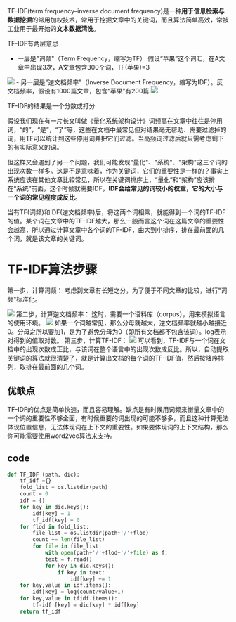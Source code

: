 TF-IDF(term frequency–inverse document frequency)是一种**用于信息检索与数据挖掘**的常用加权技术，常用于挖掘文章中的关键词，而且算法简单高效，常被工业用于最开始的**文本数据清洗**。

TF-IDF有两层意思
- 一层是"词频"（Term Frequency，缩写为TF）
假设“苹果”这个词汇，在A文章中出现3次，A文章包含300个词，TF(苹果)=3
<html>
<img src="http://latex.codecogs.com/gif.latex?TF = \frac{3}{300}" />
</html>
- 另一层是"逆文档频率"（Inverse Document Frequency，缩写为IDF）。反文档频率，假设有1000篇文章，包含“苹果”有200篇
<html>
<img src="http://latex.codecogs.com/gif.latex?IDF(苹果)=\log{\frac{1000}{200+1}}" />
</html>

TF-IDF的结果是一个分数或打分

假设我们现在有一片长文叫做《量化系统架构设计》词频高在文章中往往是停用词，“的”，“是”，“了”等，这些在文档中最常见但对结果毫无帮助、需要过滤掉的词，用TF可以统计到这些停用词并把它们过滤。当高频词过滤后就只需考虑剩下的有实际意义的词。

但这样又会遇到了另一个问题，我们可能发现"量化"、"系统"、"架构"这三个词的出现次数一样多。这是不是意味着，作为关键词，它们的重要性是一样的？事实上系统应该在其他文章比较常见，所以在关键词排序上，“量化”和“架构”应该排在“系统”前面，这个时候就需要IDF，**IDF会给常见的词较小的权重，它的大小与一个词的常见程度成反比**。


当有TF(词频)和IDF(逆文档频率)后，将这两个词相乘，就能得到一个词的TF-IDF的值。某个词在文章中的TF-IDF越大，那么一般而言这个词在这篇文章的重要性会越高，所以通过计算文章中各个词的TF-IDF，由大到小排序，排在最前面的几个词，就是该文章的关键词。

# TF-IDF算法步骤
第一步，计算词频：
考虑到文章有长短之分，为了便于不同文章的比较，进行"词频"标准化。
<html>
<img src="http://latex.codecogs.com/gif.latex?词频(TF) = \frac{某个词在当前文档中出现的次数}{当前文档得总次数}" />
</html>
第二步，计算逆文档频率：
这时，需要一个语料库（corpus），用来模拟语言的使用环境。
<html>
<img src="http://latex.codecogs.com/gif.latex?IDF=\log{\frac{语料库文档总数}{包含该词文档数+1}}" />
</html>
如果一个词越常见，那么分母就越大，逆文档频率就越小越接近0。分母之所以要加1，是为了避免分母为0（即所有文档都不包含该词）。log表示对得到的值取对数。
第三步，计算TF-IDF：
<html>
<img src="http://latex.codecogs.com/gif.latex?TF-IDF = 词频(TF) * 逆文档频率(IDF)" />
</html>
可以看到，TF-IDF与一个词在文档中的出现次数成正比，与该词在整个语言中的出现次数成反比。所以，自动提取关键词的算法就很清楚了，就是计算出文档的每个词的TF-IDF值，然后按降序排列，取排在最前面的几个词。

## 优缺点
TF-IDF的优点是简单快速，而且容易理解。缺点是有时候用词频来衡量文章中的一个词的重要性不够全面，有时候重要的词出现的可能不够多，而且这种计算无法体现位置信息，无法体现词在上下文的重要性。如果要体现词的上下文结构，那么你可能需要使用word2vec算法来支持。

## code
``` python
def TF_IDF (path, dic):
    tf_idf ={}
    fold_list = os.listdir(path)
    count = 0
    idf = {}
    for key in dic.keys():
	    idf[key] = 1
    	tf_idf[key] = 0
    for flod in fold_list:
    	file_list = os.listdir(path+'/'+flod)
	    count += len(file_list)
    	for file in file_list:
	        with open(path+'/'+flod+'/'+file) as f:
	        text = f.read()
	        for key in dic.keys():
	            if key in text:
	                idf[key] += 1
	for key,value in idf.items():
	    idf[key] = log(count/value+1)
	for key,value in tfidf.items():
	    tf-idf [key] = dic[key] * idf[key]
	return tf_idf
```

